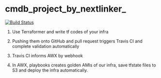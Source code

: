 # cmdb_project_by_nextlinker_
[![Build Status](https://travis-ci.org/internnn/nextlinker_cmdb.svg?branch=master)](https://travis-ci.org/internnn/nextlinker_cmdb)

1. Use Terraformer and write tf codes of your infra

2. Pushing them onto GitHub and pull request triggers Travis CI and complete validation automatically

3. Travis CI informs AWX by webhook

4. In AWX, playbooks creates golden AMIs of our infra, save tfstate files to S3 and deploy the infra automatically.
